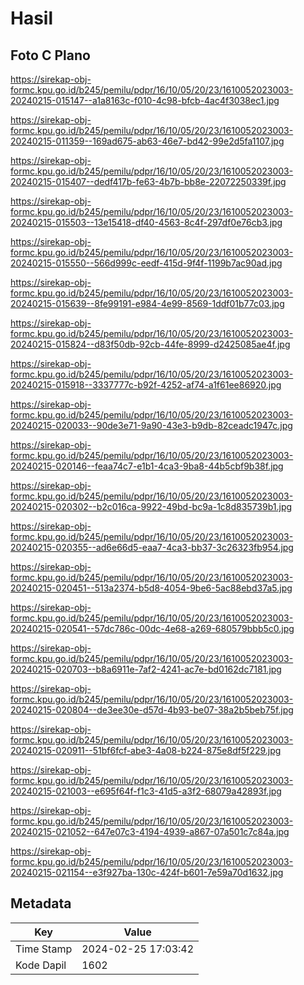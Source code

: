 # Hasil

## Foto C Plano

https://sirekap-obj-formc.kpu.go.id/b245/pemilu/pdpr/16/10/05/20/23/1610052023003-20240215-015147--a1a8163c-f010-4c98-bfcb-4ac4f3038ec1.jpg

https://sirekap-obj-formc.kpu.go.id/b245/pemilu/pdpr/16/10/05/20/23/1610052023003-20240215-011359--169ad675-ab63-46e7-bd42-99e2d5fa1107.jpg

https://sirekap-obj-formc.kpu.go.id/b245/pemilu/pdpr/16/10/05/20/23/1610052023003-20240215-015407--dedf417b-fe63-4b7b-bb8e-22072250339f.jpg

https://sirekap-obj-formc.kpu.go.id/b245/pemilu/pdpr/16/10/05/20/23/1610052023003-20240215-015503--13e15418-df40-4563-8c4f-297df0e76cb3.jpg

https://sirekap-obj-formc.kpu.go.id/b245/pemilu/pdpr/16/10/05/20/23/1610052023003-20240215-015550--566d999c-eedf-415d-9f4f-1199b7ac90ad.jpg

https://sirekap-obj-formc.kpu.go.id/b245/pemilu/pdpr/16/10/05/20/23/1610052023003-20240215-015639--8fe99191-e984-4e99-8569-1ddf01b77c03.jpg

https://sirekap-obj-formc.kpu.go.id/b245/pemilu/pdpr/16/10/05/20/23/1610052023003-20240215-015824--d83f50db-92cb-44fe-8999-d2425085ae4f.jpg

https://sirekap-obj-formc.kpu.go.id/b245/pemilu/pdpr/16/10/05/20/23/1610052023003-20240215-015918--3337777c-b92f-4252-af74-a1f61ee86920.jpg

https://sirekap-obj-formc.kpu.go.id/b245/pemilu/pdpr/16/10/05/20/23/1610052023003-20240215-020033--90de3e71-9a90-43e3-b9db-82ceadc1947c.jpg

https://sirekap-obj-formc.kpu.go.id/b245/pemilu/pdpr/16/10/05/20/23/1610052023003-20240215-020146--feaa74c7-e1b1-4ca3-9ba8-44b5cbf9b38f.jpg

https://sirekap-obj-formc.kpu.go.id/b245/pemilu/pdpr/16/10/05/20/23/1610052023003-20240215-020302--b2c016ca-9922-49bd-bc9a-1c8d835739b1.jpg

https://sirekap-obj-formc.kpu.go.id/b245/pemilu/pdpr/16/10/05/20/23/1610052023003-20240215-020355--ad6e66d5-eaa7-4ca3-bb37-3c26323fb954.jpg

https://sirekap-obj-formc.kpu.go.id/b245/pemilu/pdpr/16/10/05/20/23/1610052023003-20240215-020451--513a2374-b5d8-4054-9be6-5ac88ebd37a5.jpg

https://sirekap-obj-formc.kpu.go.id/b245/pemilu/pdpr/16/10/05/20/23/1610052023003-20240215-020541--57dc786c-00dc-4e68-a269-680579bbb5c0.jpg

https://sirekap-obj-formc.kpu.go.id/b245/pemilu/pdpr/16/10/05/20/23/1610052023003-20240215-020703--b8a6911e-7af2-4241-ac7e-bd0162dc7181.jpg

https://sirekap-obj-formc.kpu.go.id/b245/pemilu/pdpr/16/10/05/20/23/1610052023003-20240215-020804--de3ee30e-d57d-4b93-be07-38a2b5beb75f.jpg

https://sirekap-obj-formc.kpu.go.id/b245/pemilu/pdpr/16/10/05/20/23/1610052023003-20240215-020911--51bf6fcf-abe3-4a08-b224-875e8df5f229.jpg

https://sirekap-obj-formc.kpu.go.id/b245/pemilu/pdpr/16/10/05/20/23/1610052023003-20240215-021003--e695f64f-f1c3-41d5-a3f2-68079a42893f.jpg

https://sirekap-obj-formc.kpu.go.id/b245/pemilu/pdpr/16/10/05/20/23/1610052023003-20240215-021052--647e07c3-4194-4939-a867-07a501c7c84a.jpg

https://sirekap-obj-formc.kpu.go.id/b245/pemilu/pdpr/16/10/05/20/23/1610052023003-20240215-021154--e3f927ba-130c-424f-b601-7e59a70d1632.jpg


## Metadata

| Key        | Value               |
| ---------- | ------------------- |
| Time Stamp | 2024-02-25 17:03:42 |
| Kode Dapil | 1602                |



